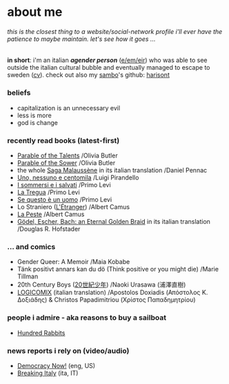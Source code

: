 # about me

###### this is the closest thing to a website/social-network profile i'll ever have the patience to *maybe* maintain. let's see how it goes ...

**in short**: i'm an italian ***agender person*** ([e/em/eir](https://en.pronouns.page/@kappanneo)) who was able to see outside the italian cultural bubble and eventually managed to escape to sweden ([cv](https://github.com/Kappanneo/CV/releases/latest/download/CV.pdf)). 
check out also my [sambo](https://sverigesradio.se/artikel/what-does-it-mean-to-be-a-sambo-in-sweden)'s github: [harisont](../../../../harisont)

### beliefs
 - capitalization is an unnecessary evil
 - less is more
 - god is change

### recently read books (latest-first)
 - [Parable of the Talents](https://en.wikipedia.org/wiki/Parable_of_the_Talents_(novel)) /Olivia Butler
 - [Parable of the Sower](https://en.wikipedia.org/wiki/Parable_of_the_Sower_(novel)) /Olivia Butler
 - the whole [Saga Malaussène](https://fr.wikipedia.org/wiki/Saga_Malauss%C3%A8ne) in its italian translation /Daniel Pennac
 - [Uno, nessuno e centomila](https://it.wikipedia.org/wiki/Uno,_nessuno_e_centomila) /Luigi Pirandello
 - [I sommersi e i salvati](https://it.wikipedia.org/wiki/I_sommersi_e_i_salvati) /Primo Levi
 - [La Tregua](https://it.wikipedia.org/wiki/La_tregua_(Primo_Levi)) /Primo Levi
 - [Se questo è un uomo](https://it.wikipedia.org/wiki/Se_questo_%C3%A8_un_uomo) /Primo Levi
 - Lo Straniero ([L'Étranger](https://fr.wikipedia.org/wiki/L%27%C3%89tranger)) /Albert Camus
 - [La Peste](https://fr.wikipedia.org/wiki/La_Peste) /Albert Camus
 - [Gödel, Escher, Bach: an Eternal Golden Braid](https://en.wikipedia.org/wiki/G%C3%B6del,_Escher,_Bach) in its italian translation /Douglas R. Hofstader

### ... and comics
 - Gender Queer: A Memoir /Maia Kobabe
 - Tänk positivt annars kan du dö (Think positive or you might die) /Marie Tillman
 - 20th Century Boys ([20世紀少年](https://zh.wikipedia.org/wiki/20%E4%B8%96%E7%B4%80%E5%B0%91%E5%B9%B4)) /Naoki Urasawa (浦澤直樹)
 - [LOGICOMIX](https://el.wikipedia.org/wiki/Logicomix) (italian translation) /Apostolos Doxiadis (Απόστολος Κ. Δοξιάδης) & Christos Papadimitriou (Χρίστος Παπαδημητρίου)

### people i admire - aka reasons to buy a sailboat
 - [Hundred Rabbits](https://100r.co/site/about_us.html)

### news reports i rely on (video/audio)
 - [Democracy Now!](https://www.democracynow.org/shows) (eng, US)
 - [Breaking Italy](https://www.youtube.com/user/breakingitaly) (ita, IT)
